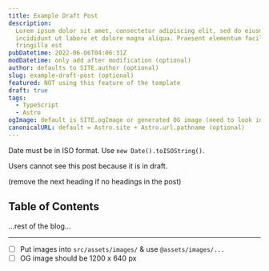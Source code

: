 ```yaml
---
title: Example Draft Post
description:
  Lorem ipsum dolor sit amet, consectetur adipiscing elit, sed do eiusmod tempor
  incididunt ut labore et dolore magna aliqua. Praesent elementum facilisis leo vel
  fringilla est
pubDatetime: 2022-06-06T04:06:31Z
modDatetime: only add after modification (optional)
author: defaults to SITE.author (optional)
slug: example-draft-post (optional)
featured: NOT using this feature of the template
draft: true
tags:
  - TypeScript
  - Astro
ogImage: default is SITE.ogImage or generated OG image (need to look into it)
canonicalURL: default = Astro.site + Astro.url.pathname (optional)
---
```


Date must be in ISO format. Use `new Date().toISOString()`.

Users cannot see this post because it is in draft.

(remove the next heading if no headings in the post)

## Table of Contents

...rest of the blog...

---

- [ ] Put images into `src/assets/images/` & use `@assets/images/...`
- [ ] OG image should be 1200 x 640 px
